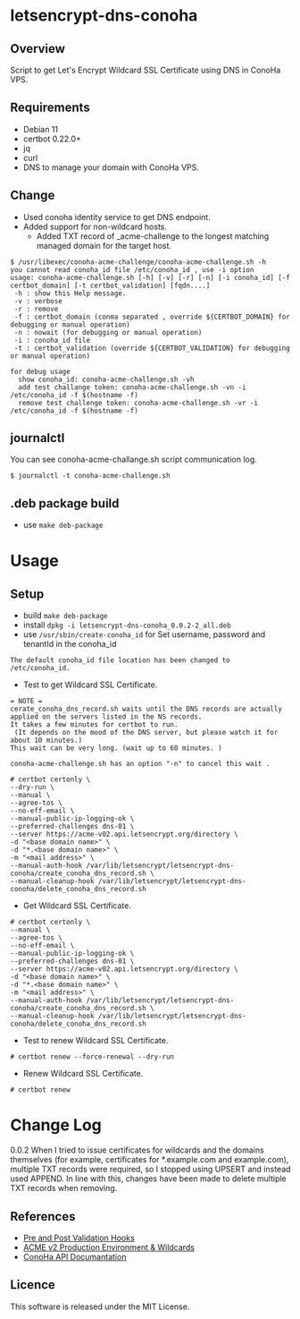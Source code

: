 # letsencrypt-dns-conoha

## Overview
Script to get Let's Encrypt Wildcard SSL Certificate using DNS in ConoHa VPS.

## Requirements
- Debian 11
- certbot 0.22.0+
- jq
- curl
- DNS to manage your domain with ConoHa VPS.

## Change
- Used conoha identity service to get DNS endpoint.
- Added support for non-wildcard hosts.
    - Added TXT record of _acme-challenge to the longest matching managed domain for the target host.

```
$ /usr/libexec/conoha-acme-challenge/conoha-acme-challenge.sh -h
you cannot read conoha_id file /etc/conoha_id , use -i option
usage: conoha-acme-challenge.sh [-h] [-v] [-r] [-n] [-i conoha_id] [-f certbot_domain] [-t certbot_validation] [fqdn....]
 -h : show this Help message.
 -v : verbose
 -r : remove
 -f : certbot_domain (conma separated , override ${CERTBOT_DOMAIN} for debugging or manual operation)
 -n : nowait (for debugging or manual operation)
 -i : conoha_id file 
 -t : certbot_validation (override ${CERTBOT_VALIDATION} for debugging or manual operation)
```

```
for debug usage
  show conoha_id: conoha-acme-challenge.sh -vh
  add test challange token: conoha-acme-challenge.sh -vn -i /etc/conoha_id -f $(hostname -f) 
  remove test challenge token: conoha-acme-challenge.sh -vr -i /etc/conoha_id -f $(hostname -f) 
```

## journalctl
You can see conoha-acme-challange.sh script communication log.
```
$ journalctl -t conoha-acme-challenge.sh
```

## .deb package build
- use ```make deb-package``` 

# Usage

## Setup
- build ```make deb-package```
- install ```dpkg -i letsencrypt-dns-conoha_0.0.2-2_all.deb```
- use ```/usr/sbin/create-conoha_id``` for Set username, password and tenantId in the conoha_id 
```
The default conoha_id file location has been changed to /etc/conoha_id.
```
- Test to get Wildcard SSL Certificate.


```
= NOTE =
cerate_conoha_dns_record.sh waits until the DNS records are actually applied on the servers listed in the NS records.
It takes a few minutes for certbot to run.
 (It depends on the mood of the DNS server, but please watch it for about 10 minutes.)
This wait can be very long. (wait up to 60 minutes. )

conoha-acme-challenge.sh has an option "-n" to cancel this wait .
```

```
# certbot certonly \
--dry-run \
--manual \
--agree-tos \
--no-eff-email \
--manual-public-ip-logging-ok \
--preferred-challenges dns-01 \
--server https://acme-v02.api.letsencrypt.org/directory \
-d "<base domain name>" \
-d "*.<base domain name>" \
-m "<mail address>" \
--manual-auth-hook /var/lib/letsencrypt/letsencrypt-dns-conoha/create_conoha_dns_record.sh \
--manual-cleanup-hook /var/lib/letsencrypt/letsencrypt-dns-conoha/delete_conoha_dns_record.sh
```

- Get Wildcard SSL Certificate.
```
# certbot certonly \
--manual \
--agree-tos \
--no-eff-email \
--manual-public-ip-logging-ok \
--preferred-challenges dns-01 \
--server https://acme-v02.api.letsencrypt.org/directory \
-d "<base domain name>" \
-d "*.<base domain name>" \
-m "<mail address>" \
--manual-auth-hook /var/lib/letsencrypt/letsencrypt-dns-conoha/create_conoha_dns_record.sh \
--manual-cleanup-hook /var/lib/letsencrypt/letsencrypt-dns-conoha/delete_conoha_dns_record.sh
```

- Test to renew Wildcard SSL Certificate.
```
# certbot renew --force-renewal --dry-run
```

- Renew Wildcard SSL Certificate.
```
# certbot renew
```

# Change Log
0.0.2
When I tried to issue certificates for wildcards and the domains themselves (for example, certificates for *.example.com and example.com), multiple TXT records were required, so I stopped using UPSERT and instead used APPEND.
In line with this, changes have been made to delete multiple TXT records when removing.


## References
- [Pre and Post Validation Hooks](https://certbot.eff.org/docs/using.html#pre-and-post-validation-hooks)
- [ACME v2 Production Environment & Wildcards](https://community.letsencrypt.org/t/acme-v2-production-environment-wildcards/55578)
- [ConoHa API Documantation](https://www.conoha.jp/docs/)

## Licence
This software is released under the MIT License.
